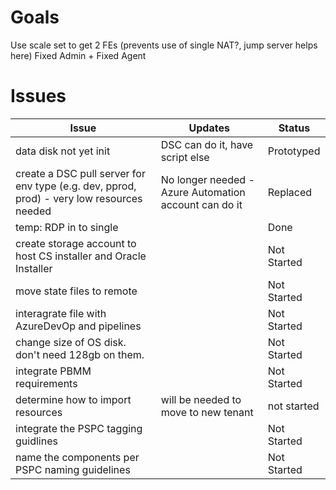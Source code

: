 # Goals
Use scale set to get 2 FEs (prevents use of single NAT?, jump server helps here)
Fixed Admin + Fixed Agent

# Issues
| Issue        | Updates           | Status  |
|--------------|-------------------|---------|
| data disk not yet init | DSC can do it, have script else | Prototyped |
| create a DSC pull server for env type (e.g. dev, pprod, prod) - very low resources needed | No longer needed - Azure Automation account can do it | Replaced |
| temp: RDP in to single | | Done |
| create storage account to host CS installer and Oracle Installer | | Not Started |
| move state files to remote | | Not Started |
| interagrate file with AzureDevOp and pipelines | | Not Started |
| change size of OS disk. don't need 128gb on them. | | Not Started |
| integrate PBMM requirements | | Not Started |
| determine how to import resources | will be needed to move to new tenant | not started
| integrate the PSPC tagging guidlines | | Not Started |
| name the components per PSPC naming guidelines | | Not Started |